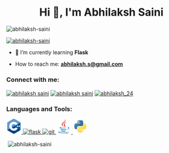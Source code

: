 <h1 align="center">Hi 👋, I'm Abhilaksh Saini</h1>
<p align="left"> <img src="https://komarev.com/ghpvc/?username=abhilaksh-saini&label=Profile%20views&color=0e75b6&style=flat" alt="abhilaksh-saini" /> </p>

<p align="left"> <a href="https://github.com/ryo-ma/github-profile-trophy"><img src="https://github-profile-trophy.vercel.app/?username=abhilaksh-saini" alt="abhilaksh-saini" /></a> </p>

- 🌱 I’m currently learning **Flask**

- How to reach me: **abhilaksh.s@gmail.com**

<h3 align="left">Connect with me:</h3>
<p align="left">
<a href="https://www.linkedin.com/in/abhilaksh-saini-4b5937282/" target="blank"><img align="center" src="https://raw.githubusercontent.com/rahuldkjain/github-profile-readme-generator/master/src/images/icons/Social/linked-in-alt.svg" alt="abhilaksh saini" height="30" width="40" /></a>
<a href="https://www.hackerrank.com/profile/abhilakshs" target="blank"><img align="center" src="https://raw.githubusercontent.com/rahuldkjain/github-profile-readme-generator/master/src/images/icons/Social/hackerrank.svg" alt="abhilaksh saini" height="30" width="40" /></a>
<a href="https://www.leetcode.com/abhilaksh_24" target="blank"><img align="center" src="https://raw.githubusercontent.com/rahuldkjain/github-profile-readme-generator/master/src/images/icons/Social/leet-code.svg" alt="abhilaksh_24" height="30" width="40" /></a>
</p>

<h3 align="left">Languages and Tools:</h3>
<p align="left"> <a href="https://www.w3schools.com/cpp/" target="_blank" rel="noreferrer"> <img src="https://raw.githubusercontent.com/devicons/devicon/master/icons/cplusplus/cplusplus-original.svg" alt="cplusplus" width="40" height="40"/> </a> <a href="https://flask.palletsprojects.com/" target="_blank" rel="noreferrer"> <img src="https://www.vectorlogo.zone/logos/pocoo_flask/pocoo_flask-icon.svg" alt="flask" width="40" height="40"/> </a> <a href="https://git-scm.com/" target="_blank" rel="noreferrer"> <img src="https://www.vectorlogo.zone/logos/git-scm/git-scm-icon.svg" alt="git" width="40" height="40"/> </a> <a href="https://www.java.com" target="_blank" rel="noreferrer"> <img src="https://raw.githubusercontent.com/devicons/devicon/master/icons/java/java-original.svg" alt="java" width="40" height="40"/> </a> <a href="https://www.python.org" target="_blank" rel="noreferrer"> <img src="https://raw.githubusercontent.com/devicons/devicon/master/icons/python/python-original.svg" alt="python" width="40" height="40"/> </a> </p>

<p>&nbsp;<img align="center" src="https://github-readme-stats.vercel.app/api?username=abhilaksh-saini&show_icons=true&locale=en" alt="abhilaksh-saini" /></p>

